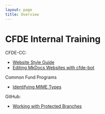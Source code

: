 ```yaml
---
layout: page
title: Overview
---
```


CFDE Internal Training
=========================
CFDE-CC:

   - [Website Style Guide](./Website-Style-Guide/0index.md)
   - [Editing MkDocs Websites with cfde-bot](cfdebot_website_editing.md)


Common Fund Programs

   - [Identifying MIME Types](./MIME-type/index.md)

GitHub:

   - [Working with Protected Branches](ProtectedBranch_HowTo.md)
